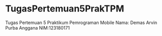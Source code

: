 # TugasPertemuan5PrakTPM
Tugas Pertemuan 5 Praktikum Pemrograman Mobile
Nama: Demas Arvin Purba Anggana
NIM:123180171
